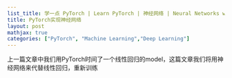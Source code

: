 ```yaml
---
list_title: 学一点 PyTorch | Learn PyTorch | 神经网络 | Neural Networks with PyTorch
title: PyTorch实现神经网络
layout: post
mathjax: true
categories: ["PyTorch", "Machine Learning","Deep Learning"]
---
```


上一篇文章中我们用PyTorch时间了一个线性回归的model，这篇文章我们将用神经网络来代替线性回归，重新训练